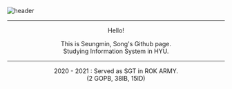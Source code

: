 ![header](https://capsule-render.vercel.app/api?type=transparent&color=42F9F9&height=300&section=header&text=Seungmin,%20Song&fontSize=90)

- - -   



<div align="center">
  Hello!   
  
  This is Seungmin, Song's Github page.  
  Studying Information System in HYU.
  - - -
  2020 - 2021 : Served as SGT in ROK ARMY.  
  (2 GOPB, 38IB, 15ID)
</div>
